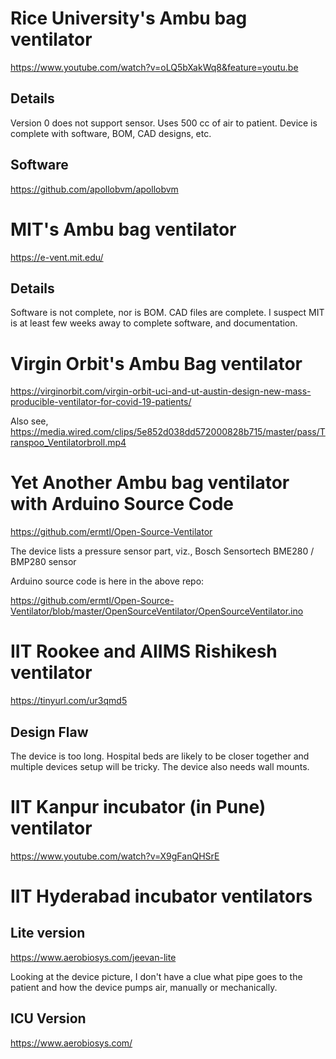 # Rice University's Ambu bag ventilator

https://www.youtube.com/watch?v=oLQ5bXakWq8&feature=youtu.be

## Details
   Version 0 does not support sensor.  Uses 500 cc of air to patient.
   Device is complete with software, BOM, CAD designs, etc.
   
## Software

https://github.com/apollobvm/apollobvm


# MIT's Ambu bag ventilator

https://e-vent.mit.edu/

## Details
   Software is not complete, nor is BOM.  CAD files are complete.
   I suspect MIT is at least few weeks away to complete software,
   and documentation.

# Virgin Orbit's Ambu Bag ventilator

https://virginorbit.com/virgin-orbit-uci-and-ut-austin-design-new-mass-producible-ventilator-for-covid-19-patients/

Also see, https://media.wired.com/clips/5e852d038dd572000828b715/master/pass/Transpoo_Ventilatorbroll.mp4

# Yet Another Ambu bag ventilator with Arduino Source Code

https://github.com/ermtl/Open-Source-Ventilator

The device lists a pressure sensor part, viz., Bosch Sensortech BME280 / BMP280 sensor

Arduino source code is here in the above repo:

https://github.com/ermtl/Open-Source-Ventilator/blob/master/OpenSourceVentilator/OpenSourceVentilator.ino

# IIT Rookee and AIIMS Rishikesh ventilator

https://tinyurl.com/ur3qmd5

## Design Flaw

The device is too long.  Hospital beds are likely to be closer together and multiple devices setup will be tricky.  The device also needs wall mounts.

# IIT Kanpur incubator \(in Pune\) ventilator

https://www.youtube.com/watch?v=X9gFanQHSrE

# IIT Hyderabad incubator ventilators

## Lite version

https://www.aerobiosys.com/jeevan-lite

Looking at the device picture, I don't have a clue what pipe goes to the patient and how the device pumps air, manually or mechanically.

## ICU Version

https://www.aerobiosys.com/
